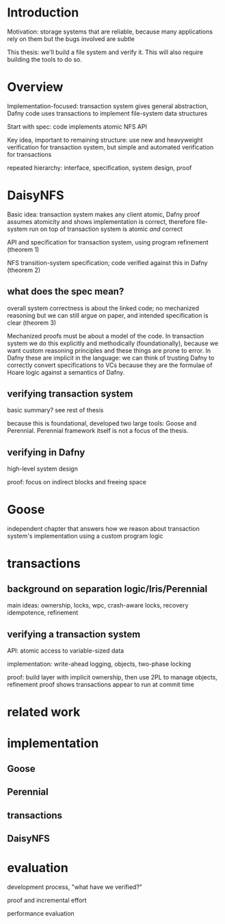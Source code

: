 # Introduction

Motivation: storage systems that are reliable, because many applications rely on
them but the bugs involved are subtle

This thesis: we'll build a file system and verify it. This will also require
building the tools to do so.

# Overview

Implementation-focused: transaction system gives general abstraction, Dafny code
uses transactions to implement file-system data structures

Start with spec: code implements atomic NFS API

Key idea, important to remaining structure: use new and heavyweight verification
for transaction system, but simple and automated verification for transactions

repeated hierarchy: interface, specification, system design, proof

# DaisyNFS

Basic idea: transaction system makes any client atomic, Dafny proof assumes
atomicity and shows implementation is correct, therefore file-system run on top
of transaction system is atomic _and_ correct

API and specification for transaction system, using program refinement (theorem 1)

NFS transition-system specification; code verified against this in Dafny
(theorem 2)

## what does the spec mean?

overall system correctness is about the linked code; no mechanized reasoning but
we can still argue on paper, and intended specification is clear (theorem 3)

Mechanized proofs must be about a model of the code. In transaction system we do
this explicitly and methodically (foundationally), because we want custom
reasoning principles and these things are prone to error. In Dafny these are
implicit in the language: we can think of trusting Dafny to correctly convert
specifications to VCs because they are the formulae of Hoare logic against a
semantics of Dafny.

## verifying transaction system

basic summary? see rest of thesis

because this is foundational, developed two large tools: Goose and Perennial.
Perennial framework itself is not a focus of the thesis.

## verifying in Dafny

high-level system design

proof: focus on indirect blocks and freeing space

# Goose

independent chapter that answers how we reason about transaction system's
implementation using a custom program logic

# transactions

## background on separation logic/Iris/Perennial

main ideas: ownership, locks, wpc, crash-aware locks, recovery idempotence,
refinement

## verifying a transaction system

API: atomic access to variable-sized data

implementation: write-ahead logging, objects, two-phase locking

proof: build layer with implicit ownership, then use 2PL to manage objects,
refinement proof shows transactions appear to run at commit time

# related work

# implementation

## Goose

## Perennial

## transactions

## DaisyNFS

# evaluation

development process, "what have we verified?"

proof and incremental effort

performance evaluation
